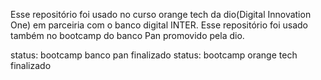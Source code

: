 Esse repositório foi usado no curso orange tech da dio(Digital Innovation One) em parceiria  com o banco digital INTER.
Esse repositório foi usado também no bootcamp do banco Pan promovido pela dio.

status: bootcamp banco pan finalizado
status: bootcamp  orange tech finalizado
